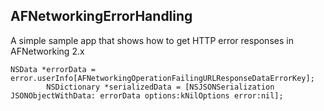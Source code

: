 ## AFNetworkingErrorHandling

A simple sample app that shows how to get HTTP error responses in AFNetworking 2.x

```
NSData *errorData = error.userInfo[AFNetworkingOperationFailingURLResponseDataErrorKey];
        NSDictionary *serializedData = [NSJSONSerialization JSONObjectWithData: errorData options:kNilOptions error:nil];
```